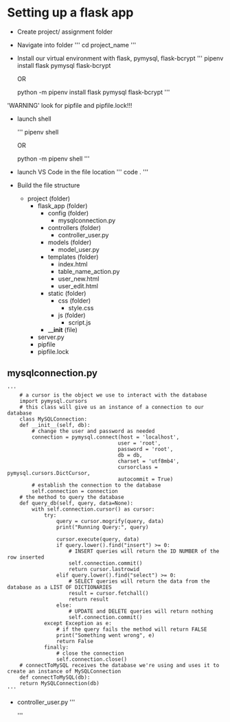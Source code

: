 # Setting up a flask app
- Create project/ assignment folder
- Navigate into folder
    '''
    cd project_name
    '''
- Install our virtual environment with flask, pymysql, flask-bcrypt
    '''
    pipenv install flask pymysql flask-bcrypt

    OR

    python -m pipenv install flask pymysql flask-bcrypt
    '''

'WARNING' look for pipfile and pipfile.lock!!!
- launch shell

    '''
    pipenv shell

    OR

    python -m pipenv shell
    '''

- launch VS Code in the file location
    '''
    code . 
    '''

- Build the file structure
    - project (folder)
        - flask_app (folder)
            - config (folder)
                - mysqlconnection.py
            - controllers (folder)
                - controller_user.py
            - models (folder)
                - model_user.py
            - templates (folder)
                - index.html
                - table_name_action.py
                - user_new.html
                - user_edit.html
            - static (folder)
                - css (folder)
                    - style.css
                - js (folder)
                    - script.js
            - \_\___init__ (file)
        - server.py
        - pipfile
        - pipfile.lock


## mysqlconnection.py
    '''
        # a cursor is the object we use to interact with the database
        import pymysql.cursors
        # this class will give us an instance of a connection to our database
        class MySQLConnection:
        def __init__(self, db):
            # change the user and password as needed
            connection = pymysql.connect(host = 'localhost',
                                        user = 'root', 
                                        password = 'root', 
                                        db = db,
                                        charset = 'utf8mb4',
                                        cursorclass = pymysql.cursors.DictCursor,
                                        autocommit = True)
            # establish the connection to the database
            self.connection = connection
        # the method to query the database
        def query_db(self, query, data=None):
            with self.connection.cursor() as cursor:
                try:
                    query = cursor.mogrify(query, data)
                    print("Running Query:", query)
            
                    cursor.execute(query, data)
                    if query.lower().find("insert") >= 0:
                        # INSERT queries will return the ID NUMBER of the row inserted
                        self.connection.commit()
                        return cursor.lastrowid
                    elif query.lower().find("select") >= 0:
                        # SELECT queries will return the data from the database as a LIST OF DICTIONARIES
                        result = cursor.fetchall()
                        return result
                    else:
                        # UPDATE and DELETE queries will return nothing
                        self.connection.commit()
                except Exception as e:
                    # if the query fails the method will return FALSE
                    print("Something went wrong", e)
                    return False
                finally:
                    # close the connection
                    self.connection.close() 
        # connectToMySQL receives the database we're using and uses it to create an instance of MySQLConnection
        def connectToMySQL(db):
        return MySQLConnection(db)
    '''

- controller_user.py
    '''
        
    '''